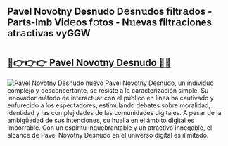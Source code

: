 ## Pavel Novotny Desnudo D𝚎sn𝚞dos filtr𝚊dos - Parts-lmb Vid𝚎os f𝚘tos - N𝚞evas filtr𝚊ciones atr𝚊ctivas vyGGW

# <h2><a href="http://mb9stk.tromn.icu/?c=Pavel+Novotny+Desnudo">🔗👉👉👉 Pavel Novotny Desnudo 🔗🔗</a></h2>

[![Pavel Novotny Desnudo nuevo](https://i.imgur.com/pEAQMta.gif)](http://mb9stk.tromn.icu/?c=Pavel+Novotny+Desnudo)
Pavel Novotny Desnudo, un individuo complejo y desconcertante, se resiste a la caracterización simple. Su innovador método de interactuar con el público en línea ha cautivado y enfurecido a los espectadores, estimulando debates sobre moralidad, identidad y las complejidades de las comunidades digitales. A pesar de la ambigüedad de sus intenciones, su huella en el ámbito digital es imborrable. Con un espíritu inquebrantable y un atractivo innegable, el alcance de Pavel Novotny Desnudo en el universo digital es ilimitado.
